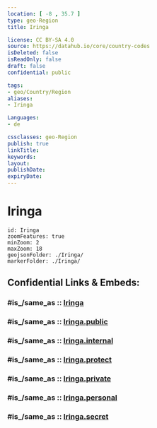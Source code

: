 ```yaml
---
location: [ -8 , 35.7 ] 
type: geo-Region
title: Iringa

license: CC BY-SA 4.0
source: https://datahub.io/core/country-codes
isDeleted: false
isReadOnly: false
draft: false
confidential: public

tags:
- geo/Country/Region
aliases:
- Iringa

Languages:
- de

cssclasses: geo-Region
publish: true
linkTitle: 
keywords: 
layout: 
publishDate: 
expiryDate: 
---
```


# Iringa

```leaflet
id: Iringa
zoomFeatures: true 
minZoom: 2 
maxZoom: 18
geojsonFolder: ./Iringa/
markerFolder: ./Iringa/
```


## Confidential Links & Embeds: 

### #is_/same_as :: [Iringa](/_Standards/Earth/Continent/Africa/Africa~East/Tanzania/regions~Tanzania/Iringa.md) 

### #is_/same_as :: [Iringa.public](/_public/Earth/Continent/Africa/Africa~East/Tanzania/regions~Tanzania/Iringa.public.md) 

### #is_/same_as :: [Iringa.internal](/_internal/Earth/Continent/Africa/Africa~East/Tanzania/regions~Tanzania/Iringa.internal.md) 

### #is_/same_as :: [Iringa.protect](/_protect/Earth/Continent/Africa/Africa~East/Tanzania/regions~Tanzania/Iringa.protect.md) 

### #is_/same_as :: [Iringa.private](/_private/Earth/Continent/Africa/Africa~East/Tanzania/regions~Tanzania/Iringa.private.md) 

### #is_/same_as :: [Iringa.personal](/_personal/Earth/Continent/Africa/Africa~East/Tanzania/regions~Tanzania/Iringa.personal.md) 

### #is_/same_as :: [Iringa.secret](/_secret/Earth/Continent/Africa/Africa~East/Tanzania/regions~Tanzania/Iringa.secret.md)

